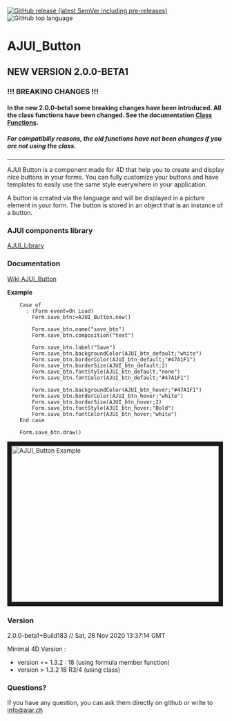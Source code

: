 [![GitHub release (latest SemVer including pre-releases)](https://img.shields.io/github/v/release/AJARProject/AJUI_Button?include_prereleases)](https://github.com/AJARProject/AJUI_Button/releases) ![GitHub top language](https://img.shields.io/github/languages/top/AJARProject/AJUI_Button)

# AJUI_Button

## NEW VERSION 2.0.0-BETA1

### !!! BREAKING CHANGES !!!

#### In the new 2.0.0-beta1 some breaking changes have been introduced. All the class functions have been changed. See the documentation [Class Functions](https://github.com/AJARProject/AJUI_Button/wiki/Class-Functions).

##### For compatibiliy reasons, the old functions have not been changes if you are not using the class.

---

AJUI Button is a component made for 4D that help you to create and display nice buttons in your forms. You can fully customize your buttons and have templates to easily use the same style everywhere in your application.

A button is created via the language and will be displayed in a picture element in your form. The button is stored in an object that is an instance of a button.

### AJUI components library

[AJUI_Library](https://github.com/AJARProject/AJUI_Library)

### Documentation

[Wiki AJUI_Button](https://github.com/AJARProject/AJUI_Button/wiki)

**Example**

```4d
    Case of
      : (Form event=On Load)
        Form.save_btn:=AJUI_Button.new()

        Form.save_btn.name("save_btn")
        Form.save_btn.composition("text")

        Form.save_btn.label("Save")
        Form.save_btn.backgroundColor(AJUI_btn_default;"white")
        Form.save_btn.borderColor(AJUI_btn_default;"#47A1F1")
        Form.save_btn.borderSize(AJUI_btn_default;2)
        Form.save_btn.fontStyle(AJUI_btn_default;"none")
        Form.save_btn.fontColor(AJUI_btn_default;"#47A1F1")

        Form.save_btn.backgroundColor(AJUI_btn_hover;"#47A1F1")
        Form.save_btn.borderColor(AJUI_btn_hover;"white")
        Form.save_btn.borderSize(AJUI_btn_hover;2)
        Form.save_btn.fontStyle(AJUI_btn_hover;"Bold")
        Form.save_btn.fontColor(AJUI_btn_hover;"white")
    End case

    Form.save_btn.draw()
```

<a href="http://www.youtube.com/watch?feature=player_embedded&v=Sop5dR2VQrk
" target="_blank"><img src="http://img.youtube.com/vi/Sop5dR2VQrk/0.jpg"
alt="AJUI_Button Example" width="480" height="360" border="10" /></a>

### Version

2.0.0-beta1+Build183 // Sat, 28 Nov 2020 13:37:14 GMT

Minimal 4D Version :

- version <= 1.3.2 : 18 (using formula member function)
- version > 1.3.2 18 R3/4 (using class)

### Questions?

If you have any question, you can ask them directly on github or write to info@ajar.ch
